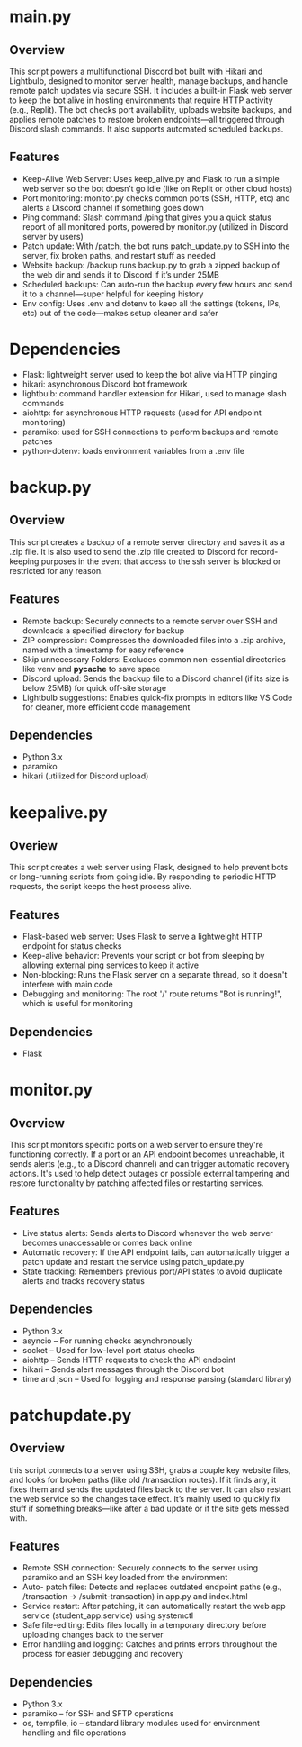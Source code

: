 # main.py

## Overview
This script powers a multifunctional Discord bot built with Hikari and Lightbulb, designed to monitor server health, manage backups, and handle remote patch updates via secure SSH. It includes a built-in Flask web server to keep the bot alive in hosting environments that require HTTP activity (e.g., Replit). The bot checks port availability, uploads website backups, and applies remote patches to restore broken endpoints—all triggered through Discord slash commands. It also supports automated scheduled backups.

## Features
- Keep-Alive Web Server: Uses keep_alive.py and Flask to run a simple web server so the bot doesn’t go idle (like on Replit or other cloud hosts)
- Port monitoring: monitor.py checks common ports (SSH, HTTP, etc) and alerts a Discord channel if something goes down
- Ping command: Slash command /ping that gives you a quick status report of all monitored ports, powered by monitor.py (utilized in Discord server by users)
- Patch update: With /patch, the bot runs patch_update.py to SSH into the server, fix broken paths, and restart stuff as needed
- Website backup: /backup runs backup.py to grab a zipped backup of the web dir and sends it to Discord if it’s under 25MB
- Scheduled backups: Can auto-run the backup every few hours and send it to a channel—super helpful for keeping history
- Env config: Uses .env and dotenv to keep all the settings (tokens, IPs, etc) out of the code—makes setup cleaner and safer

# Dependencies
- Flask: lightweight server used to keep the bot alive via HTTP pinging
- hikari: asynchronous Discord bot framework
- lightbulb: command handler extension for Hikari, used to manage slash commands
- aiohttp: for asynchronous HTTP requests (used for API endpoint monitoring)
- paramiko: used for SSH connections to perform backups and remote patches
- python-dotenv: loads environment variables from a .env file


# backup.py

## Overview
This script creates a backup of a remote server directory and saves it as a .zip file. It is also used to send the .zip file created to Discord for record-keeping purposes in the event that access to the ssh server is blocked or restricted for any reason. 

## Features
- Remote backup: Securely connects to a remote server over SSH and downloads a specified directory for backup
- ZIP compression: Compresses the downloaded files into a .zip archive, named with a timestamp for easy reference
- Skip unnecessary Folders: Excludes common non-essential directories like venv and __pycache__ to save space
- Discord upload: Sends the backup file to a Discord channel (if its size is below 25MB) for quick off-site storage
- Lightbulb suggestions: Enables quick-fix prompts in editors like VS Code for cleaner, more efficient code management

## Dependencies
- Python 3.x
- paramiko
- hikari (utilized for Discord upload)

# keepalive.py

## Overiew
This script creates a web server using Flask, designed to help prevent bots or long-running scripts from going idle. By responding to periodic HTTP requests, the script keeps the host process alive.

## Features
- Flask-based web server: Uses Flask to serve a lightweight HTTP endpoint for status checks
- Keep-alive behavior: Prevents your script or bot from sleeping by allowing external ping services to keep it active
- Non-blocking: Runs the Flask server on a separate thread, so it doesn't interfere with main code
- Debugging and monitoring: The root '/' route returns "Bot is running!", which is useful for monitoring

## Dependencies
- Flask

# monitor.py

## Overview
This script monitors specific ports on a web server to ensure they're functioning correctly. If a port or an API endpoint becomes unreachable, it sends alerts (e.g., to a Discord channel) and can trigger automatic recovery actions. It's used to help detect outages or possible external tampering and restore functionality by patching affected files or restarting services.

## Features
- Live status alerts: Sends alerts to Discord whenever the web server becomes unaccessable or comes back online
- Automatic recovery: If the API endpoint fails, can automatically trigger a patch update and restart the service using patch_update.py
- State tracking: Remembers previous port/API states to avoid duplicate alerts and tracks recovery status

## Dependencies
- Python 3.x
- asyncio – For running checks asynchronously
- socket – Used for low-level port status checks
- aiohttp – Sends HTTP requests to check the API endpoint
- hikari – Sends alert messages through the Discord bot
- time and json – Used for logging and response parsing (standard library)

# patchupdate.py

## Overview
this script connects to a server using SSH, grabs a couple key website files, and looks for broken paths (like old /transaction routes). If it finds any, it fixes them and sends the updated files back to the server. It can also restart the web service so the changes take effect. It’s mainly used to quickly fix stuff if something breaks—like after a bad update or if the site gets messed with.

## Features
- Remote SSH connection: Securely connects to the server using paramiko and an SSH key loaded from the environment
- Auto- patch files: Detects and replaces outdated endpoint paths (e.g., /transaction → /submit-transaction) in app.py and index.html
- Service restart: After patching, it can automatically restart the web app service (student_app.service) using systemctl
- Safe file-editing: Edits files locally in a temporary directory before uploading changes back to the server
- Error handling and logging: Catches and prints errors throughout the process for easier debugging and recovery

## Dependencies
- Python 3.x
- paramiko – for SSH and SFTP operations
- os, tempfile, io – standard library modules used for environment handling and file operations







